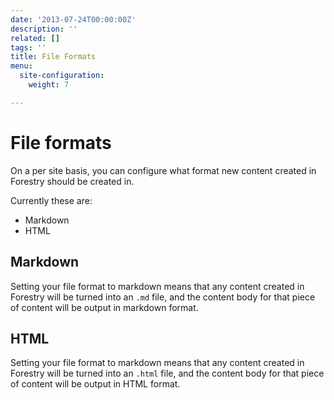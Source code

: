 ```yaml
---
date: '2013-07-24T00:00:00Z'
description: ''
related: []
tags: ''
title: File Formats
menu:
  site-configuration:
    weight: 7

---
```

# File formats
On a per site basis, you can configure what format new content created in Forestry should be created in.

Currently these are:
* Markdown
* HTML

## Markdown
Setting your file format to markdown means that any content created in Forestry will be turned into an `.md` file, and the content body for that piece of content will be output in markdown format.

## HTML
Setting your file format to markdown means that any content created in Forestry will be turned into an `.html` file, and the content body for that piece of content will be output in HTML format.
